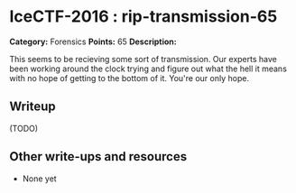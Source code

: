 # IceCTF-2016 : rip-transmission-65

**Category:** Forensics
**Points:** 65
**Description:**

This seems to be recieving some sort of transmission. Our experts have been working around the clock trying and figure out what the hell it means with no hope of getting to the bottom of it. You're our only hope.

## Writeup

(TODO)

## Other write-ups and resources

* None yet